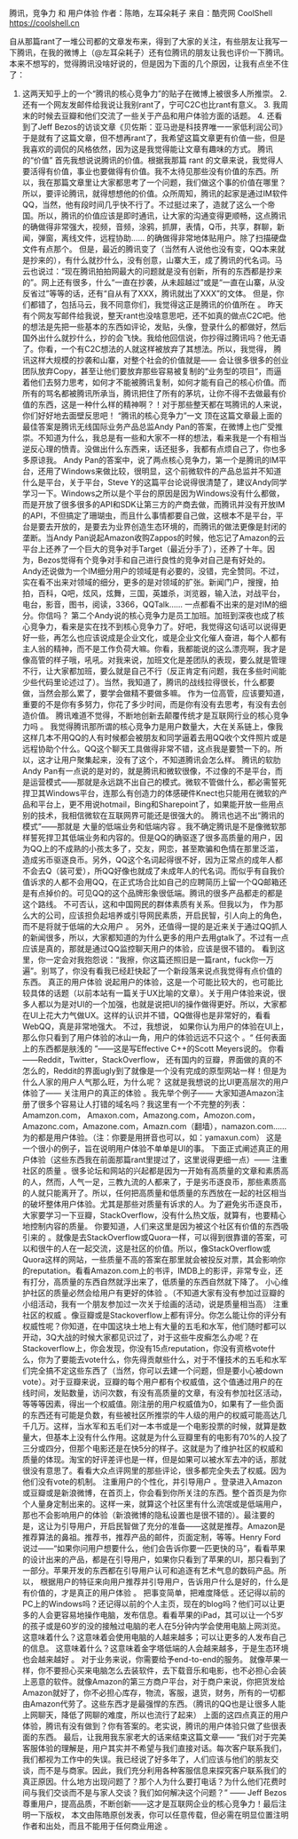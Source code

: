 腾讯，竞争力 和 用户体验
作者：陈皓，左耳朵耗子
来自：酷壳网 CoolShell https://coolshell.cn

自从那篇rant了一堆公司都的文章发布来，得到了大家的关注，有些朋友让我写一下腾讯，在我的微博上（@左耳朵耗子）还有位腾讯的朋友让我也评价一下腾讯。本来不想写的，觉得腾讯没啥好说的，但是因为下面的几个原因，让我有点坐不住了：
1. 这两天知乎上的一个“腾讯的核心竞争力”的贴子在微博上被很多人所推崇。 2. 还有一个网友发邮件给我说让我别rant了，宁可C2C也比rant有意义。 3. 我周末的时候去豆瓣和他们交流了一些关于产品和用户体验方面的话题。 4. 还看到了Jeff Bezos的访谈文章《贝佐斯：亚马逊是科技界唯一一家低利润公司》
于是就有了这篇文章，但不想再rant了，我希望这篇文章更有价值一些，但是我喜欢的调侃的风格依然，因为这是我觉得能让文章有趣味的方式。
腾讯的“价值”
首先我想说说腾讯的价值。根据我那篇 rant 的文章来说，我觉得人要活得有价值，事业也要做得有价值。我不太待见那些没有价值的东西。所以，我在那篇文章里让大家都思考了一个问题，我们做这个事的价值在哪里？所以，要评论腾讯，就得想想他的价值。众所周知，腾讯的起家是通过IM软件QQ，当然，他有段时间几乎快不行了。不过挺过来了，造就了这么一个帝国。所以，腾讯的价值应该是即时通讯，让大家的沟通变得更顺畅，这点腾讯的确做得非常强大，视频，音频，涂鸦，抓屏，表情，Q币，共享，群聊，新闻，弹窗，离线文件，远程协助…… 的确做得非常地体贴用户。除了扫描硬盘文件有点那个。
但是，最近的腾讯变了（当然有人说他也没有变，QQ本来就是抄来的），有什么就抄什么，没有创意，山寨大王，成了腾讯的代名词。马云也说过：“现在腾讯拍拍网最大的问题就是没有创新，所有的东西都是抄来的”。网上还有很多，什么“一直在抄袭，从未超越过”或是“一直在山寨，从没反省过”等等的话，还有“自从有了XXX，腾讯就出了XXX”的文体。
但是，你们都错了，包括马云，我不同意你们，我觉得这正是腾讯的价值所在 。
昨天有个网友写邮件给我说，整天rant也没啥意思吧，还不如真的做点C2C吧。他的想法是先把一些基本的东西如评论，发贴，头像，登录什么的都做好，然后国外出什么就抄什么，抄的会飞快。我给他回信说，你抄得过腾讯吗？他无语了。你看，一个有C2C想法的人就这样被放弃了其想法。所以，我觉得， 腾讯这样大规模的抄袭和山寨，对整个社会的价值就是—— 会让很多很多的创业团队放弃Copy，甚至让他们要放弃那些容易被复制的“业务型的项目”，而逼着他们去努力思考，如何才不能被腾讯复制，如何才能有自己的核心价值。而所有的骂名都被腾讯所承当，腾讯把住了所有的茅坑，让你不得不去做最有价值的东西，这是一种什么样的精神啊？！对于那些整天都在骂腾讯的人来说，你们好好地去面壁反思吧！
“腾讯的核心竞争力”一文
顶在这篇文章最上面的最佳答案是腾讯无线国际业务产品总监Andy Pan的答案，在微博上也广受推崇。不知道为什么，我总是有一些和大家不一样的想法，看来我是一个有相当逆反心理的愤青。没做出什么东西来，话还挺多，我都有点烦自己了，你也多多原谅我。
Andy Pan的答案中，说了两点核心竞争力，第一个是腾讯的IM平台，还用了Windows来做比较，很明显，这个前微软件的产品总监并不知道什么是平台，关于平台，Steve Y的这篇平台论说得很清楚了，建议Andy同学学习一下。Windows之所以是个平台的原因是因为Windows没有什么都做，而是开放了很多很多的API和SDK让第三方的产商去做，而腾讯并没有开放IM的API，不但搞定了珊瑚虫，而且什么事情都要自己做，这根本不是平台，平台是要去开放的，是要去为业界创造生态环境的，而腾讯的做法更像是封闭的垄断。当Andy Pan说起Amazon收购Zappos的时候，他忘记了Amazon的云平台上还养了一个巨大的竞争对手Target（最近分手了），还养了十年。因为，Bezos觉得有个竞争对手和自己进行良性的竞争对自己是有好处的。
Andy还说做为一个IM细分用户的领域是有必要的，没错，完全赞同。不过，实在看不出来对领域的细分，更多的是对领域的扩张。新闻门户，搜搜，拍拍，百科，Q吧，炫风，炫舞，三国，英雄杀，浏览器，输入法，对战平台，电台，影音，图书，阅读，3366，QQTalk…… 一点都看不出来的是对IM的细分。你信吗？
第二个Andy说的核心竞争力是员工加班。加班到深夜也成了核心竞争力，看来是实在找不到核心竞争力了。好吧，我觉得这句话可以说得更好一些，再怎么也应该说成是企业文化，或是企业文化催人奋进，每个人都有主人翁的精神，而不是工作负荷大嘛。你看，我都能说的这么漂亮啊，我才是像高管的样子哦，吼吼。对我来说，加班文化是差团队的表现，要么就是管理不行，让大家都加班，要么就是自己不行（反正肯定有问题，我在多些时间能少些代码里论述过了）。当然，我知道了，腾讯的战线拉得很长，什么都要做，当然会那么累了，要学会做精不要做多嘛。
作为一位高管，应该要知道，重要的不是你有多努力，你花了多少时间，而是你有没有去思考，有没有去创造价值。 腾讯难道不觉得，不断地创新去颠覆传统才是互联网行业的核心竞争力吗 。
我觉得腾讯那所谓的核心竞争力是用户数量大，大在关系链上，像我这样几本不用QQ的人有时候都会被朋友和同学逼着去用QQ收个文件照片或是远程协助个什么。QQ这个聊天工具做得非常不错，这点我是要赞一下的。所以，这才让用户聚集起来，没有了这个，不知道腾讯会怎么样。
腾讯的软肋
Andy Pan有一点说的是对的，就是腾讯和微软很像，不过像的不是平台，而是运营模式——那就是永远跳不出自己的模式。微软不管做什么，都必需誓死捍卫其Windows平台，连那么有创造力的体感硬件Knect也只能用在微软的产品和平台上，更不用说hotmail，Bing和Sharepoint了，如果能开放一些用点别的技术，我相信微软在互联网界可能还是很强大的。
腾讯也逃不出“腾讯的模式”——那就是 大量的低端业务和低端内容 。我不确定腾讯是不是像微软那样誓死捍卫其低端业务和内容的。但是QQ的确驱逐了很多高质量的用户，因为QQ上的不成熟的小孩太多了，交友，网恋，甚至欺骗和色情在那里泛滥，造成劣币驱逐良币。另外，QQ这个名词起得很不好，因为正常点的成年人都不会去Q（装可爱），所QQ好像也就成了未成年人的代名词。而似乎有自我价值诉求的人都不会用QQ，在正式场合比如自己的应聘简历上留一个QQ邮箱还是有点掉价的。可见QQ的这个品牌形象很低端。腾讯的很多产品都走的都是这个路线。
不可否认，这和中国网民的群体素质有关系。但我以为， 作为那么大的公司，应该担负起培养或引导网民素质，开启民智，引人向上的角色，而不是将就于低端的大众用户 。
另外，还值得一提的是近来关于通过QQ抓人的新闻很多，所以，大家都知道的为什么更多的用户去用gtalk了。不过有一点应该是真的，那就是通过QQ监控聊天用户的体验，应该是很不错的。
看到这里，你一定会对我抱怨说：“我擦，你这篇还照旧是一篇rant，fuck你一万遍”。别骂了，你没有看我已经赶快起了一个新段落来说点我觉得有点价值的东西。
真正的用户体验
说起用户的体验，这是一个可能比较大的，也可能比较具体的话题（以前本站有一篇关于UX比喻的文章）。关于用户体验来说，很多人都以为是对UI的一个加强，也就是说把UI的操作做得更好。所以，大家都在UI上花大力气做UX。这样的认识并不错，QQ做得也是非常好的，看看WebQQ，真是非常地强大。
不过，我想说， 如果你认为用户的体验在UI上，那么你只看到了用户体验的冰山一角，用户的体验远远不只这个 。“ 任何表面上的东西都是肤浅的 ”——这是写Effective C++的Scott Meyers说的。
你看——Reddit，Twitter，StackOverflow， 还有国内的豆瓣，界面做的真的不怎么的，Reddit的界面ugly到了就像是一个没有完成的原型网站一样！但是为什么人家的用户人气那么旺，为什么呢？
这就是我想说的比UI更高层次的用户体验了—— 关注用户的真正的体验 。我先举个例子——
大家知道Amazon注册了很多个容易让人打错的域名吗？我这里有一个不完整的列表：Amamzon.com，  Amaxon.com，Amazong.com，Amozon.com，Amazonc.com，Amazone.com，Amazn.com（翻墙），namazon.com……  为的都是用户体验。（注：你要是用拼音也可以，如：yamaxun.com）
这是一个很小的例子，旨在说明用户体验不单单是UI的事。
下面正式阐述真正的用户体验（这些东西我在前面那篇rant里提过了，这里说得更细一点）——
注重社区的质量 。很多论坛和网站的兴起都是因为一开始有高质量的文章和素质高的人，然而，人气一足，三教九流的人都来了，于是劣币逐良币，那些素质高的人就只能离开了。所以，任何把高质量和低质量的东西放在一起的社区相当的破坏整体用户体验。尤其是那些对质量有诉求的人。为了避免劣币逐良币，大家要学习一下豆瓣，StackOverflow，没有什么热文版，就算有，也要精心地控制内容的质量。 你要知道，人们来这里是因为被这个社区有价值的东西吸引来的 。就像是去StackOverflow或Quora一样，可以得到很靠谱的答案，可以和很牛的人在一起交流，这是社区的价值。所以，像StackOverflow或Quora这样的网站，一些质量不高的答案在那里就会被投反对票，其会影响你的reputation。看看Amazon.com上的书评，IMDB上的影评，非常专业，还有打分，高质量的东西自然就浮出来了，低质量的东西自然就下降了。 小心维护社区的质量必然会给用户有更好的体验 。（不知道大家有没有参加过豆瓣的小组活动，我有一个朋友参加过一次关于绘画的活动，说是质量相当高）
注重社区的权威 。像豆瓣或是Stackoverflow上都有评分。你怎么能让你的评分有权威性呢？你知道，在中国这块土地上有大量的五毛和水军，他们随时都可以开动，3Q大战的时候大家都见识过了，对于这些牛皮癣怎么办呢？在Stackoverflow上，你会发现，你没有15点reputation，你没有资格vote什么，你为了要能去vote什么，你先得贡献些什么，对于不懂技术的五毛和水军们完全搞不定这些东西了（当然，你可以去建一个问题，但是要小心被down vote）。对于豆瓣来说，豆瓣的每个用户都有个权威值，这个值通过用户的在线时间，发贴数量，访问次数，有没有高质量的文章，有没有参加社区活动，等等等因素，得出一个权威值。刚注册的用户权威值为0，如果有了一些负面的东西还有可能是负数，有些被社区所推崇的牛人级的用户的权威可能高达几千几万。这样，当水军和五毛们对一本书或是一个电影投票的时候，就算是数量大，但基本上没有什么作用。这就是为什么豆瓣里有的电影有70%的人投了三分或四分，但那个电影还是在快5分的样子。这就是为了维护社区的权威和质量的体现。淘宝的好评差评也是一样，但是如果可以被水军去冲的话，那就很没有意思了。看看大众点评网里的那些评论，很多都完全失去了权威。因为他们没有vote的机制。
注重用户的个性化，并引导用户 。登录进入Amazon或豆瓣或是新浪微博，在首页上，你会看到你所关注的东西。整个首页是为你个人量身定制出来的。这样一来，就算这个社区里有什么流氓或是低端用户，那也不会影响用户的体验（新浪微博的隐私设置也是很不错的）。最注要的是，这让为引导用户，开启民智做了充分的准备——这就是推荐。Amazon是推荐算法的鼻祖。推荐书，推荐产品的邮件，页面定制，等等。Henry Ford 说过——“如果你问用户想要什么，他们会告诉你要一匹更快的马”，看看苹果的设计出来的产品，都是在引导用户，如果你只看到了苹果的UI，那只看到了一部分。苹果开发的东西都在引导用户认可和追逐有艺术气息的数码产品。所以， 根据用户的特征来向用户推荐并引导用户，告诉用户什么是好的，什么是有价值的，才是真正的用户体验 。
把事变简单，把难度降低 。还记得以前的PC上的Windows吗？还记得以前的个人主页，现在的blog吗？他们可以让更多的人会更容易地操作电脑，发布信息。看看苹果的iPad，其可以让一个5岁的孩子或是60岁的没的接触过电脑的老人在5分钟内学会使用电脑上网浏览。这意味着什么？这意味着会使用电脑的人越来越多；可以让更多的人发布自己的信息。 这意味着什么？这意味着金字塔低端的人会越来越多，于是生态环境也会越来越好 。 对于业务来说，你需要给予end-to-end的服务。 就像苹果一样，你不要担心买来电脑怎么去装软件，去下载音乐和电影，也不必担心会装上恶意的软件。就像Amazon的第三方商户平台，对于商户来说，你把货发给Amazon就好了，你不必担心库存，物流，客服，退货，财务，所有的一切都由Amazon代劳了。这些东西才是最强悍的东西。（腾讯的QQ也是让很多人能上网聊天，降低了网聊的难度，所以也流行了起来）
上面的这四点真正的用户体验，腾讯有没有做到？你有答案的。老实说，腾讯的用户体验只做了些很表面的东西。
最后，让我用我东家老大的话来结束这篇文章——
“我们对于完美客服体验的理解是，用户其实并不希望与我们直接对话。每次客户联系我们，我们都视为工作中的失误。我已经说了好多年了，人们应该与他们的朋友交谈，而不是与商家。因此，我们充分利用各种客服信息来探究客户联系我们的真正原因。什么地方出现问题了？那个人为什么要打电话？为什么他们花费时间与我们交谈而不是与家人交谈？我们如何解决这个问题？”   —— Jeff Bezos
尊重用户，提高品质，不断创新——这才是互联网企业的核心竞争力！最后注明一下版权， 本文由陈皓原创发表，你可以任意传载，但必需在明显位置注明作者和出处，而且不能用于任何商业用途 。